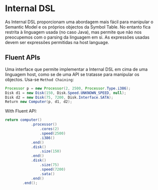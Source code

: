 # Internal DSL

As Internal DSL proporcionam uma abordagem mais fácil para manipular o Semantic Model e os próprios objectos da Symbol Table. No entanto fica restrita à linguagem usada (no caso Java), mas permite que não nos preocupemos com o parsing da linguagem em si. As expressões usadas devem ser expressões permitidas na host language.

## Fluent APIs

Uma interface que permite implementar a Internal DSL em cima de uma linguagem host, como se de uma API se tratasse para manipular os objectos. Usa-se `Method Chaining`:

```java
Processor p = new Processor(2, 2500, Processor.Type.i386);
Disk d1 = new Disk(150, Disk.Speed.UNKNOWN_SPEED, null);
Disk d2 = new Disk(75, 7200, Disk.Interface.SATA);
Return new Computer(p, d1, d2);
```

With Fluent API:

```java
return computer()
            .processor()
                .cores(2)
                .speed(2500)
                .i386()
            .end()
            .disk()
                .size(150)
            .end()
            .disk()
                .size(75)
                .speed(7200)
                .sata()
            .end()
        .end();
```

